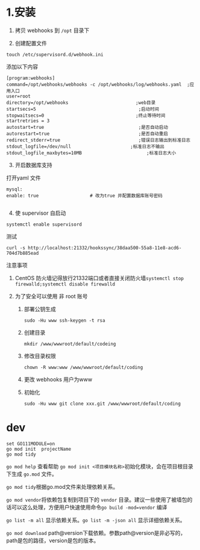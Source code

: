 # 1.安装

1. 拷贝 webhooks 到 `/opt` 目录下

2. 创建配置文件

```
touch /etc/supervisord.d/webhook.ini
```

添加以下内容

```
[program:webhooks]
command=/opt/webhooks/webhooks -c /opt/webhooks/log/webhooks.yaml  ;应用入口
user=root
directory=/opt/webhooks                         ;web目录
startsecs=5                                      ;启动时间
stopwaitsecs=0                                  ;终止等待时间
startretries = 3
autostart=true                                   ;是否自动启动
autorestart=true                                 ;是否自动重启
redirect_stderr=true                             ;错误日志输出到标准日志
stdout_logfile=/dev/null                      ;标准日志不输出
stdout_logfile_maxbytes=10MB                        ;标准日志大小
```

3. 开启数据库支持

打开yaml 文件
```
mysql:
enable: true                   # 改为true 并配置数据库账号密码


```

4. 使 supervisor 自启动

```
systemctl enable supervisord
```

测试 

```
curl -s http://localhost:21332/hookssync/38daa500-55a8-11e8-acd6-704d7b885ead
```

注意事项

1. CentOS 防火墙记得放行21332端口或者直接关闭防火墙`systemctl stop firewalld;systemctl disable firewalld`

2. 为了安全可以使用 非 root 账号

   1. 部署公钥生成

      ```
      sudo -Hu www ssh-keygen -t rsa 
      ```

   2. 创建目录

      ```
      mkdir /www/wwwroot/default/codeing
      ```
   
   3. 修改目录权限
   
		```    
		chown -R www:www /www/wwwroot/default/coding
		```
	
	4. 更改 webhooks 用户为www
	
	5. 初始化
	
	   ```
	   sudo -Hu www git clone xxx.git /www/wwwroot/default/coding
	   ```

# dev 

```
set GO111MODULE=on
go mod init  projectName
go mod tidy
```

`go mod help` 查看帮助
`go mod init <项目模块名称>`初始化模块，会在项目根目录下生成 `go.mod` 文件。

`go mod tidy`根据go.mod文件来处理依赖关系。

`go mod vendor`将依赖包复制到项目下的 `vendor` 目录。建议一些使用了被墙包的话可以这么处理，方便用户快速使用命令`go build -mod=vendor` 编译

`go list -m all` 显示依赖关系。`go list -m -json all` 显示详细依赖关系。

`go mod download`  path@version下载依赖。参数path@version是非必写的，path是包的路径，version是包的版本。

